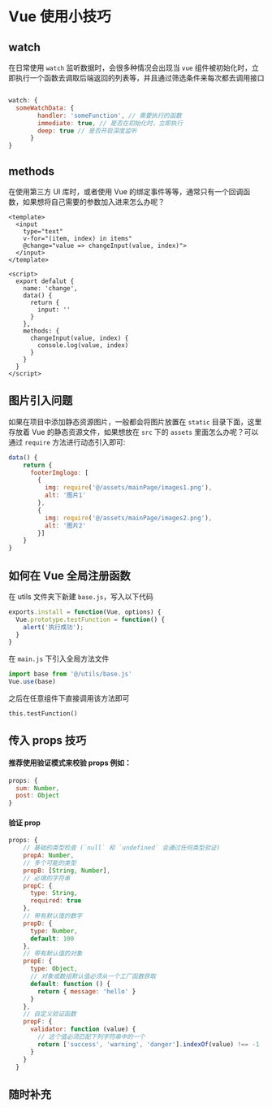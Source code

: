 # Vue 使用小技巧

## watch

在日常使用 `watch` 监听数据时，会很多种情况会出现当 `vue` 组件被初始化时，立即执行一个函数去调取后端返回的列表等，并且通过筛选条件来每次都去调用接口

``` js

watch: {
  someWatchData: {
        handler: 'someFunction', // 需要执行的函数
        immediate: true, // 是否在初始化时，立即执行
        deep: true // 是否开启深度监听
      }
}

```

## methods

在使用第三方 UI 库时，或者使用 Vue 的绑定事件等等，通常只有一个回调函数，如果想将自己需要的参数加入进来怎么办呢？

``` vue{5}
<template>
  <input
    type="text"
    v-for="(item, index) in items"
    @change="value => changeInput(value, index)">
  </input>
</template>

<script>
  export defalut {
    name: 'change',
    data() {
      return {
        input: ''
      }
    },
    methods: {
      changeInput(value, index) {
        console.log(value, index)
      }
    }
  }
</script>
```

## 图片引入问题

如果在项目中添加静态资源图片，一般都会将图片放置在 `static` 目录下面，这里存放着 Vue 的静态资源文件，如果想放在 `src` 下的 `assets` 里面怎么办呢？可以通过 `require` 方法进行动态引入即可:

``` js
data() {
    return {
      footerImglogo: [
        {
          img: require('@/assets/mainPage/images1.png'),
          alt: '图片1'
        },
        {
          img: require('@/assets/mainPage/images2.png'),
          alt: '图片2'
        }]
    }
}
```

## 如何在 Vue 全局注册函数

在 utils 文件夹下新建 `base.js`，写入以下代码

``` js
exports.install = function(Vue, options) {
  Vue.prototype.testFunction = function() {
    alert('执行成功');
  }
}
```

在 `main.js` 下引入全局方法文件

``` js
import base from '@/utils/base.js'
Vue.use(base)
```

之后在任意组件下直接调用该方法即可

```
this.testFunction()
```

## 传入 props 技巧

#### 推荐使用验证模式来校验 props 例如：

``` js
props: {
  sum: Number,
  post: Object
}
```

#### 验证 prop

``` js
props: {
    // 基础的类型检查 (`null` 和 `undefined` 会通过任何类型验证)
    propA: Number,
    // 多个可能的类型
    propB: [String, Number],
    // 必填的字符串
    propC: {
      type: String,
      required: true
    },
    // 带有默认值的数字
    propD: {
      type: Number,
      default: 100
    },
    // 带有默认值的对象
    propE: {
      type: Object,
      // 对象或数组默认值必须从一个工厂函数获取
      default: function () {
        return { message: 'hello' }
      }
    },
    // 自定义验证函数
    propF: {
      validator: function (value) {
        // 这个值必须匹配下列字符串中的一个
        return ['success', 'warning', 'danger'].indexOf(value) !== -1
      }
    }
  }
```

## 随时补充 